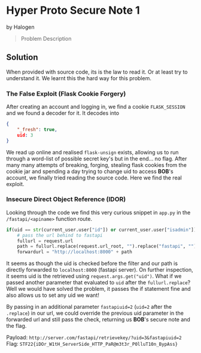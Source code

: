 # Hyper Proto Secure Note 1
by Halogen
> Problem Description
## Solution
When provided with source code, its is the law to read it. Or at least try to understand it. We learnt this the hard way for this problem.
### The False Exploit (Flask Cookie Forgery)
After creating an account and logging in, we find a cookie `FLASK_SESSION` and we found a decoder for it. It decodes into
```json
{
	"_fresh": true,
	uid: 3
}
```
We read up online and realised `flask-unsign` exists, allowing us to run through a word-list of possible secret key's but in the end... no flag. After many many attempts of breaking, forging, stealing flask cookies from the cookie jar and spending a day trying to change uid to access **BOB**'s account, we finally tried reading the source code. Here we find the real exploit.
### Insecure Direct Object Reference (IDOR)
Looking through the code we find this very curious snippet in `app.py` in the `/fastapi/<apiname>` function route.
```python
if(uid == str(current_user.user["id"]) or current_user.user["isadmin"]): # Authorisation check to prevent IDOR.
	# pass the url behind to fastapi
	fullurl = request.url
	path = fullurl.replace(request.url_root, "").replace("fastapi", "")
	forwardurl = "http://localhost:8000" + path
```
It seems as though the uid is checked before the filter and our path is directly forwarded to `localhost:8000` (fastapi server). On further inspection, it seems uid is the retrieved using `request.args.get("uid")`. What if we passed another parameter that evaluated to `uid` after the `fullurl.replace`? Well we would have solved the problem, it passes the if statement fine and also allows us to set any uid we want!

By passing in an additional parameter `fastapiuid=2` (`uid=2` after the `.replace`) in our url, we could override the previous uid parameter in the forwarded url and still pass the check, returning us **BOB**'s secure note and the flag.

Payload: `http://server.com/fastapi/retrievekey/?uid=3&fastapiuid=2`
Flag: `STF22{iDOr_W1tH_ServerSide_HTTP_PaR@m3t3r_P0lluT10n_BypAss}`
